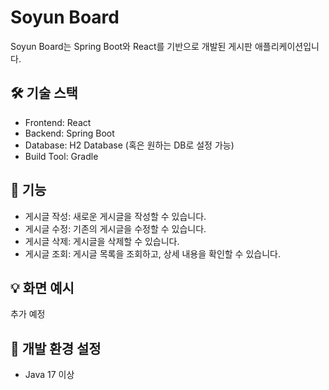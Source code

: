 # Soyun Board
Soyun Board는 Spring Boot와 React를 기반으로 개발된 게시판 애플리케이션입니다. 
    
## 🛠 기술 스택
* Frontend: React 
* Backend: Spring Boot
* Database: H2 Database (혹은 원하는 DB로 설정 가능)
* Build Tool: Gradle
    
## 🚀 기능
* 게시글 작성: 새로운 게시글을 작성할 수 있습니다.
* 게시글 수정: 기존의 게시글을 수정할 수 있습니다.
* 게시글 삭제: 게시글을 삭제할 수 있습니다.
* 게시글 조회: 게시글 목록을 조회하고, 상세 내용을 확인할 수 있습니다.
  
## 💡 화면 예시
추가 예정

## 🔧 개발 환경 설정
* Java 17 이상

